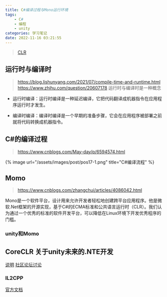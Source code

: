 ```yaml
---
title: C#编译过程与Mono运行环境 
tags: 
    - C#
    - 编程
    - unity
categories: 学习笔记
date: 2022-11-16 03:21:55
---
```

>[CLR](https://learn.microsoft.com/zh-cn/dotnet/standard/clr)


## 运行时与编译时
>https://blog.lishunyang.com/2021/07/compile-time-and-runtime.html
>https://www.zhihu.com/question/20607178
运行时与编译时是一种概念
- 运行时编译：运行时编译是一种延迟编译，它把代码翻译成机器指令在应用程序运行时才发生。

- 编译时编译：编译时编译是一个早期的准备步骤，它会在应用程序被部署之前就将代码转换成机器指令。

## C#的编译过程
>https://www.cnblogs.com/May-day/p/6594574.html

{%  image
    url="/assets/images/post/pos17-1.png"
    title="C#编译流程"
%}


## Momo
>https://www.cnblogs.com/zhangchui/articles/4086042.html

   Mono是一个软件平台，设计用来允许开发者轻松地创建跨平台应用程序。他是微软.Net框架的开源实现，基于C#的ECMA标准和公共语言运行时（CLR）。我们认为通过一个优秀的标准的软件开发平台，可以降低在Linux环境下开发优秀程序的门槛。

### unity和Momo

## CoreCLR 关于unity未来的.NTE开发
[说明](https://developer.unity.cn/projects/62bbc040edbc2a7848d45ae8)
[社区论坛讨论](https://forum.unity.com/threads/unity-future-net-development-status.1092205/)

### IL2CPP
[官方文档](https://docs.unity.cn/cn/2019.4/Manual/IL2CPP.html)
